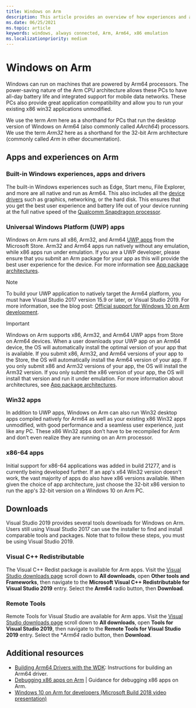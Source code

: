 ```yaml
---
title: Windows on Arm
description: This article provides an overview of how experiences and apps will run on Arm, what the limitations are, and where you can go to learn more.
ms.date: 06/25/2021
ms.topic: article
keywords: windows, always connected, Arm, Arm64, x86 emulation
ms.localizationpriority: medium
---
```


# Windows on Arm

Windows can run on machines that are powered by Arm64 processors. The power-saving nature of the Arm CPU architecture allows these PCs to have all-day battery life and integrated support for mobile data networks. These PCs also provide great application compatibility and allow you to run your existing x86 win32 applications unmodified.

We use the term *Arm* here as a shorthand for PCs that run the desktop version of Windows on Arm64 (also commonly called *AArch64*) processors.  We use the term *Arm32* here as a shorthand for the 32-bit Arm architecture (commonly called *Arm* in other documentation).

## Apps and experiences on Arm

### Built-in Windows experiences, apps and drivers

The built-in Windows experiences such as Edge, Start menu, File Explorer, and more are all native and run as Arm64. This also includes all the [device drivers](/windows-hardware/drivers/install/) such as graphics, networking, or the hard disk. This ensures that you get the best user experience and battery life out of your device running at the full native speed of the [Qualcomm Snapdragon processor](https://developer.qualcomm.com/hardware/windows-on-snapdragon/snapdragon-developer-kit).

### Universal Windows Platform (UWP) apps

Windows on Arm runs all x86, Arm32, and Arm64 [UWP apps](../get-started/universal-application-platform-guide.md) from the Microsoft Store. Arm32 and Arm64 apps run natively without any emulation, while x86 apps run under emulation. If you are a UWP developer, please ensure that you submit an Arm package for your app as this will provide the best user experience for the device. For more information see [App package architectures](/windows/msix/package/device-architecture).

>[!NOTE]
> To build your UWP application to natively target the Arm64 platform, you must have Visual Studio 2017 version 15.9 or later, or Visual Studio 2019. For more information, see the blog post: [Official support for Windows 10 on Arm development](https://blogs.windows.com/buildingapps/2018/11/15/official-support-for-windows-10-on-arm-development).

>[!IMPORTANT]
> Windows on Arm supports x86, Arm32, and Arm64 UWP apps from Store on Arm64 devices. When a user downloads your UWP app on an Arm64 device, the OS will automatically install the optimal version of your app that is available. If you submit x86, Arm32, and Arm64 versions of your app to the Store, the OS will automatically install the Arm64 version of your app. If you only submit x86 and Arm32 versions of your app, the OS will install the Arm32 version. If you only submit the x86 version of your app, the OS will install that version and run it under emulation. For more information about architectures, see [App package architectures](/windows/msix/package/device-architecture).

### Win32 apps

In addition to UWP apps, Windows on Arm can also run Win32 desktop apps compiled natively for Arm64 as well as your existing x86 Win32 apps unmodified, with good performance and a seamless user experience, just like any PC. These x86 Win32 apps don’t have to be recompiled for Arm and don’t even realize they are running on an Arm processor.

### x86-64 apps

Initial support for x86-64 applications was added in build 21277, and is currently being developed further. If an app's x64 Win32 version doesn't work, the vast majority of apps do also have x86 versions available. When given the choice of app architecture, just choose the 32-bit x86 version to run the app's 32-bit version on a Windows 10 on Arm PC.

## Downloads

Visual Studio 2019 provides several tools downloads for Windows on Arm. Users still using Visual Studio 2017 can use the installer to find and install comparable tools and packages. Note that to follow these steps, you must be using Visual Studio 2019.

### Visual C++ Redistributable

The Visual C++ Redist package is available for Arm apps. Visit the [Visual Studio downloads page](https://visualstudio.microsoft.com/downloads/) scroll down to **All downloads**, open **Other tools and Frameworks**, then navigate to the **Microsoft Visual C++ Redistributable for Visual Studio 2019** entry. Select the **Arm64** radio button, then **Download**.

### Remote Tools

Remote Tools for Visual Studio are available for Arm apps. Visit the [Visual Studio downloads page](https://visualstudio.microsoft.com/downloads/) scroll down to **All downloads**, open **Tools for Visual Studio 2019**, then navigate to the **Remote Tools for Visual Studio 2019** entry. Select the **Arm64* radio button, then **Download**.

## Additional resources

- [Building Arm64 Drivers with the WDK](/windows-hardware/drivers/develop/building-arm64-drivers): Instructions for building an Arm64 driver.
- [Debugging x86 apps on Arm](/windows-hardware/drivers/debugger/debugging-arm64) | Guidance for debugging x86 apps on Arm.
- [Windows 10 on Arm for developers (Microsoft Build 2018 video presentation)](/events/build-2018/brk2438)
